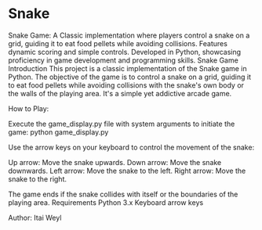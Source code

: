 # Snake
Snake Game: A Classic implementation where players control a snake on a grid, guiding it to eat food pellets while avoiding collisions. Features dynamic scoring and simple controls. Developed in Python, showcasing proficiency in game development and programming skills.
Snake Game
Introduction
This project is a classic implementation of the Snake game in Python. The objective of the game is to control a snake on a grid, guiding it to eat food pellets while avoiding collisions with the snake's own body or the walls of the playing area. It's a simple yet addictive arcade game.

How to Play:

Execute the game_display.py file with system arguments to initiate the game: python game_display.py

Use the arrow keys on your keyboard to control the movement of the snake:

Up arrow: Move the snake upwards.
Down arrow: Move the snake downwards.
Left arrow: Move the snake to the left.
Right arrow: Move the snake to the right.

The game ends if the snake collides with itself or the boundaries of the playing area.
Requirements
Python 3.x
Keyboard arrow keys

Author:
Itai Weyl